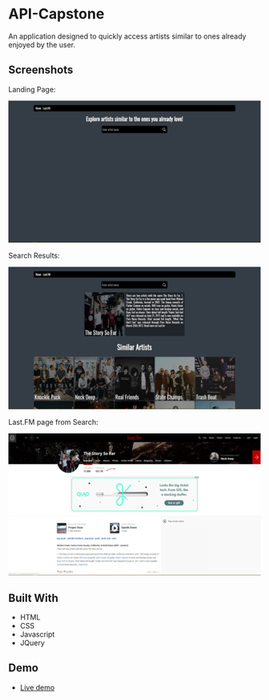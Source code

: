 # API-Capstone
An application designed to quickly access artists similar to ones already enjoyed by the user.

## Screenshots
Landing Page:

![Landing page](/screenshots/landing-page.png)


Search Results:

![Search results example](/screenshots/search-page.png)


Last.FM page from Search:

![Last.FM from result](/screenshots/link-landing.png)

## Built With
* HTML
* CSS
* Javascript
* JQuery

## Demo
* <a href="https://trevarwilliams.github.io/API-Capstone/">Live demo</a>
